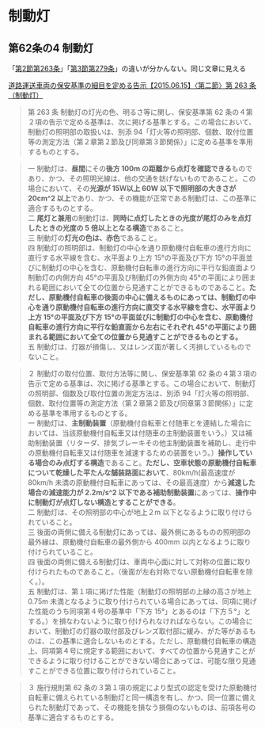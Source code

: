 # 制動灯
## 第62条の4	制動灯
「[第2節第263条](https://www.mlit.go.jp/common/000187720.pdf)」「[第3節第279条](https://www.mlit.go.jp/common/000187736.pdf)」の違いが分かんない。同じ文章に見える

[道路運送車両の保安基準の細目を定める告示【2015.06.15】〈第二節〉第 263 条（制動灯）](https://www.mlit.go.jp/common/000187720.pdf)


>第 263 条 制動灯の灯光の色、明るさ等に関し、保安基準第 62 条の４第２項の告示で定める基準は、次に掲げる基準とする。この場合において、制動灯の照明部の取扱いは、別添 94「灯火等の照明部、個数、取付位置等の測定方法（第２章第２節及び同章第３節関係）」に定める基準を準用するものとする。


> 一 制動灯は、**昼間**にその**後方 100m の距離から点灯を確認できる**ものであり、かつ、その照明光線は、他の交通を妨げないものであること。この場合において、その**光源が 15Ｗ以上 60W 以下で照明部の大きさが 20cm^2 以上**であり、かつ、その機能が正常である制動灯は、この基準に適合するものとする。<br/>
二 **尾灯と兼用**の制動灯は、**同時に点灯したときの光度が尾灯のみを点灯したときの光度の 5 倍以上となる構造**であること。<br/>
三 制動灯の**灯光の色は、赤色**であること。<br/>
四 制動灯の照明部は、制動灯の中心を通り原動機付自転車の進行方向に直行する水平線を含む、水平面より上方 15°の平面及び下方 15°の平面並びに制動灯の中心を含む、原動機付自転車の進行方向に平行な鉛直面より制動灯の内側方向 45°の平面及び制動灯の外側方向 45°の平面により囲まれる範囲において全ての位置から見通すことができるものであること。**ただし、原動機付自転車の後面の中心に備えるものにあっては、制動灯の中心を通り原動機付自転車の進行方向に直交する水平線を含む、水平面より上方 15°の平面及び下方 15°の平面並びに制動灯の中心を含む、原動機付自転車の進行方向に平行な鉛直面から左右にそれぞれ 45°の平面により囲まれる範囲において全ての位置から見通すことができるものとする。**<br/>
五 制動灯は、灯器が損傷し、又はレンズ面が著しく汚損しているものでないこと。

> ２ 制動灯の取付位置、取付方法等に関し、保安基準第 62 条の４第３項の告示で定める基準は、次に掲げる基準とする。この場合において、制動灯の照明部、個数及び取付位置の測定方法は、別添 94「灯火等の照明部、個数、取付位置等の測定方法（第２章第２節及び同章第３節関係）」に定める基準を準用するものとする。<br/>
一 制動灯は、**主制動装置**（原動機付自転車と付随車とを連結した場合においては、当該原動機付自転車又は付随車の主制動装置をいう。）又は補助制動装置（リターダ、排気ブレーキその他主制動装置を補助し、走行中の原動機付自転車又は付随車を減速するための装置をいう。）**操作している場合のみ点灯する構造**であること。**ただし、空車状態の原動機付自転車について乾燥した平たんな舗装路面において**、80km/h(最高速度が 80km/h 未満の原動機付自転車にあっては、その最高速度）から**減速した場合の減速能力が 2.2m/s^2 以下である補助制動装置**にあっては、**操作中に制動灯が点灯しない構造とすることができる**。<br/>
二 制動灯は、その照明部の中心が地上２m 以下となるように取り付けられていること。<br/>
三 後面の両側に備える制動灯にあっては、最外側にあるものの照明部の最外縁は、原動機付自転車の最外側から 400mm 以内となるように取り付けられていること。<br/>
四 後面の両側に備える制動灯は、車両中心面に対して対称の位置に取り付けられたものであること。（後面が左右対称でない原動機付自転車を除く。）。<br/>
五 制動灯は、第１項に掲げた性能（制動灯の照明部の上縁の高さが地上 0.75m 未満となるように取り付けられている場合にあっては、同項に掲げた性能のうち同項第４号の基準中「下方 15°」とあるのは「下方５°」とする。）を損なわないように取り付けられなければならない。この場合において、制動灯の灯器の取付部及びレンズ取付部に緩み、がた等があるものは、この基準に適合しないものとする。ただし、原動機付自転車の構造上、同項第４号に規定する範囲において、すべての位置から見通すことができるように取り付けることができない場合にあっては、可能な限り見通すことができる位置に取り付けられていること。<br/>

> ３ 施行規則第 62 条の３第１項の規定により型式の認定を受けた原動機付自転車に備えられている制動灯と同一構造を有し、かつ、同一位置に備えられた制動灯であって、その機能を損なう損傷のないものは、前項各号の基準に適合するものとする。
